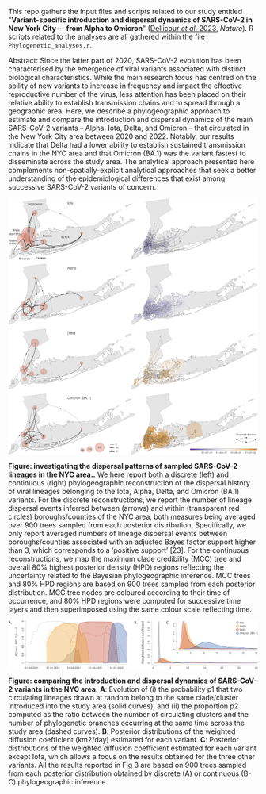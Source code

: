 This repo gathers the input files and scripts related to our study entitled "**Variant-specific introduction and dispersal dynamics of SARS-CoV-2 in New York City — from Alpha to Omicron**" ([Dellicour *et al*. 2023](https://journals.plos.org/plospathogens/article?id=10.1371/journal.ppat.1011348), *Nature*). R scripts related to the analyses are all gathered within the file `Phylogenetic_analyses.r`.

Abstract: Since the latter part of 2020, SARS-CoV-2 evolution has been characterised by the emergence of viral variants associated with distinct biological characteristics. While the main research focus has centred on the ability of new variants to increase in frequency and impact the effective reproductive number of the virus, less attention has been placed on their relative ability to establish transmission chains and to spread through a geographic area. Here, we describe a phylogeographic approach to estimate and compare the introduction and dispersal dynamics of the main SARS-CoV-2 variants – Alpha, Iota, Delta, and Omicron – that circulated in the New York City area between 2020 and 2022. Notably, our results indicate that Delta had a lower ability to establish sustained transmission chains in the NYC area and that Omicron (BA.1) was the variant fastest to disseminate across the study area. The analytical approach presented here complements non-spatially-explicit analytical approaches that seek a better understanding of the epidemiological differences that exist among successive SARS-CoV-2 variants of concern.

<img src="Scripts_&_data/Figure_2_21022023.png" align="center" alt="" />

**Figure: investigating the dispersal patterns of sampled SARS-CoV-2 lineages in the NYC area..** We here report both a discrete (left) and continuous (right) phylogeographic reconstruction of the dispersal history of viral lineages belonging to the Iota, Alpha, Delta, and Omicron (BA.1) variants. For the discrete reconstructions, we report the number of lineage dispersal events inferred between (arrows) and within (transparent red circles) boroughs/counties of the NYC area, both measures being averaged over 900 trees sampled from each posterior distribution. Specifically, we only report averaged numbers of lineage dispersal events between boroughs/counties associated with an adjusted Bayes factor support higher than 3, which corresponds to a ‘positive support’ [23]. For the continuous reconstructions, we map the maximum clade credibility (MCC) tree and overall 80% highest posterior density (HPD) regions reflecting the uncertainty related to the Bayesian phylogeographic inference. MCC trees and 80% HPD regions are based on 900 trees sampled from each posterior distribution. MCC tree nodes are coloured according to their time of occurrence, and 80% HPD regions were computed for successive time layers and then superimposed using the same colour scale reflecting time.

<img src="Scripts_&_data/Figure_3_19022023.png" align="center" alt="" />

**Figure: comparing the introduction and dispersal dynamics of SARS-CoV-2 variants in the NYC area.** **A**: Evolution of (i) the probability p1 that two circulating lineages drawn at random belong to the same clade/cluster introduced into the study area (solid curves), and (ii) the proportion p2 computed as the ratio between the number of circulating clusters and the number of phylogenetic branches occurring at the same time across the study area (dashed curves). **B**: Posterior distributions of the weighted diffusion coefficient (km2/day) estimated for each variant. **C**: Posterior distributions of the weighted diffusion coefficient estimated for each variant except Iota, which allows a focus on the results obtained for the three other variants. All the results reported in Fig 3 are based on 900 trees sampled from each posterior distribution obtained by discrete (A) or continuous (B-C) phylogeographic inference.

